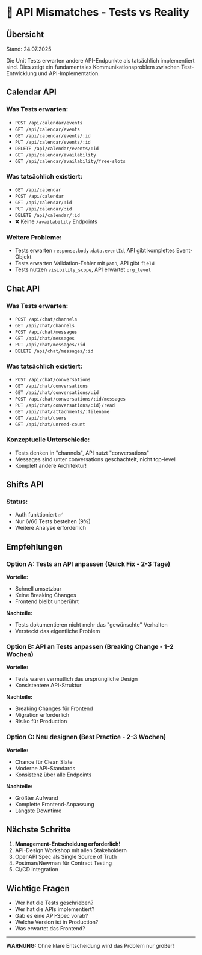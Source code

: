 # 🔴 API Mismatches - Tests vs Reality

## Übersicht

Stand: 24.07.2025

Die Unit Tests erwarten andere API-Endpunkte als tatsächlich implementiert sind. Dies zeigt ein fundamentales Kommunikationsproblem zwischen Test-Entwicklung und API-Implementation.

## Calendar API

### Was Tests erwarten:

- `POST /api/calendar/events`
- `GET /api/calendar/events`
- `GET /api/calendar/events/:id`
- `PUT /api/calendar/events/:id`
- `DELETE /api/calendar/events/:id`
- `GET /api/calendar/availability`
- `GET /api/calendar/availability/free-slots`

### Was tatsächlich existiert:

- `GET /api/calendar`
- `POST /api/calendar`
- `GET /api/calendar/:id`
- `PUT /api/calendar/:id`
- `DELETE /api/calendar/:id`
- ❌ Keine `/availability` Endpoints

### Weitere Probleme:

- Tests erwarten `response.body.data.eventId`, API gibt komplettes Event-Objekt
- Tests erwarten Validation-Fehler mit `path`, API gibt `field`
- Tests nutzen `visibility_scope`, API erwartet `org_level`

## Chat API

### Was Tests erwarten:

- `POST /api/chat/channels`
- `GET /api/chat/channels`
- `POST /api/chat/messages`
- `GET /api/chat/messages`
- `PUT /api/chat/messages/:id`
- `DELETE /api/chat/messages/:id`

### Was tatsächlich existiert:

- `POST /api/chat/conversations`
- `GET /api/chat/conversations`
- `GET /api/chat/conversations/:id`
- `POST /api/chat/conversations/:id/messages`
- `PUT /api/chat/conversations/:id}/read`
- `GET /api/chat/attachments/:filename`
- `GET /api/chat/users`
- `GET /api/chat/unread-count`

### Konzeptuelle Unterschiede:

- Tests denken in "channels", API nutzt "conversations"
- Messages sind unter conversations geschachtelt, nicht top-level
- Komplett andere Architektur!

## Shifts API

### Status:

- Auth funktioniert ✅
- Nur 6/66 Tests bestehen (9%)
- Weitere Analyse erforderlich

## Empfehlungen

### Option A: Tests an API anpassen (Quick Fix - 2-3 Tage)

**Vorteile:**

- Schnell umsetzbar
- Keine Breaking Changes
- Frontend bleibt unberührt

**Nachteile:**

- Tests dokumentieren nicht mehr das "gewünschte" Verhalten
- Versteckt das eigentliche Problem

### Option B: API an Tests anpassen (Breaking Change - 1-2 Wochen)

**Vorteile:**

- Tests waren vermutlich das ursprüngliche Design
- Konsistentere API-Struktur

**Nachteile:**

- Breaking Changes für Frontend
- Migration erforderlich
- Risiko für Production

### Option C: Neu designen (Best Practice - 2-3 Wochen)

**Vorteile:**

- Chance für Clean Slate
- Moderne API-Standards
- Konsistenz über alle Endpoints

**Nachteile:**

- Größter Aufwand
- Komplette Frontend-Anpassung
- Längste Downtime

## Nächste Schritte

1. **Management-Entscheidung erforderlich!**
2. API-Design Workshop mit allen Stakeholdern
3. OpenAPI Spec als Single Source of Truth
4. Postman/Newman für Contract Testing
5. CI/CD Integration

## Wichtige Fragen

- Wer hat die Tests geschrieben?
- Wer hat die APIs implementiert?
- Gab es eine API-Spec vorab?
- Welche Version ist in Production?
- Was erwartet das Frontend?

---

**WARNUNG:** Ohne klare Entscheidung wird das Problem nur größer!
